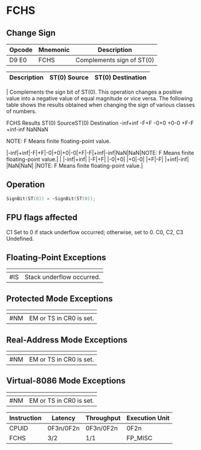 # FCHS
 
## Change Sign
 
 
|Opcode|Mnemonic|Description|
|-|-|-|
|D9 E0|FCHS|Complements sign of ST(0)|
 
|Description|ST(0) Source|ST(0) Destination|
|-|-|-|
|
Complements the sign bit of ST(0). This operation changes a positive value into a negative value of equal magnitude or vice versa. The following table shows the results obtained when changing the sign of various classes of numbers.


FCHS Results
ST(0) SourceST(0) Destination
-inf+inf
-F+F
-0+0
+0-0
+F-F
+inf-inf
NaNNaN

NOTE: F Means finite floating-point value.



|-inf|+inf|-F|+F|-0|+0|+0|-0|+F|-F|+inf|-inf|NaN|NaN|NOTE: F Means finite floating-point value.|
|
|-inf|+inf|
|-F|+F|
|-0|+0|
|+0|-0|
|+F|-F|
|+inf|-inf|
|NaN|NaN|
|NOTE: F Means finite floating-point value.|
 
## Operation
 
```c
SignBit(ST(0)) = ~SignBit(ST(0));

```
 
 
## FPU flags affected
 
C1 Set to 0 if stack underflow occurred; otherwise, set to 0.
C0, C2, C3 Undefined.

 
 
## Floating-Point Exceptions
 
|[]()||
|-|-|
|#IS|Stack underflow occurred.|
 
## Protected Mode Exceptions
 
|[]()||
|-|-|
|#NM|EM or TS in CR0 is set.|
 
## Real-Address Mode Exceptions
 
|[]()||
|-|-|
|#NM|EM or TS in CR0 is set.|
 
## Virtual-8086 Mode Exceptions
 
|[]()||
|-|-|
|#NM|EM or TS in CR0 is set.|
 
|Instruction|Latency|Throughput|Execution Unit|
|-|-|-|-|
|CPUID|0F3n/0F2n|0F3n/0F2n|0F2n|
|FCHS|3/2|1/1|FP_MISC|
